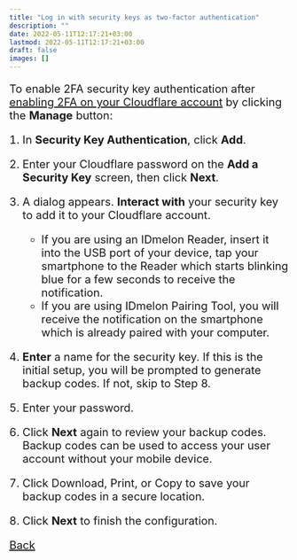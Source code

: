 ```yaml
---
title: "Log in with security keys as two-factor authentication"
description: ""
date: 2022-05-11T12:17:21+03:00
lastmod: 2022-05-11T12:17:21+03:00
draft: false
images: []
---
```


To enable 2FA security key authentication after [enabling 2FA on your Cloudflare account](https://support.cloudflare.com/hc/en-us/articles/200167906/#6Gqe6f3nZtXSTpwyS2PBZ1) by clicking the **Manage** button:

1. In **Security Key Authentication**, click **Add**.
2. Enter your Cloudflare password on the **Add a Security Key** screen, then click **Next**.
3. A dialog appears. **Interact with** your security key to add it to your Cloudflare account.

    - If you are using an IDmelon Reader, insert it into the USB port of your device, tap your smartphone to the Reader which starts blinking blue for a few seconds to receive the notification.
    - If you are using IDmelon Pairing Tool, you will receive the notification on the smartphone which is already paired with your computer.

4. **Enter** a name for the security key.
If this is the initial setup, you will be prompted to generate backup codes. If not, skip to Step 8.
5. Enter your password.
6. Click **Next** again to review your backup codes.  Backup codes can be used to access your user account without your mobile device.
7. Click Download, Print, or Copy to save your backup codes in a secure location.
8. Click **Next** to finish the configuration.

<a id="back" role="button" class="btn btn-primary btn-lg d-block mb-3" href="//pages/whichplatform/index.html">Back</a>

<style>

@media (max-width: 480px) {.navbar, .footer { display: none; }}
h1{
    color : #4395ec;
}
p{
    font-size:20px;
}
li{
    font-size:20px;
}
</style>
